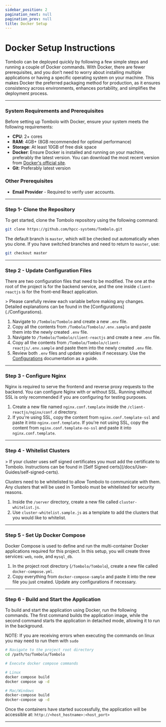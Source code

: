 ```yaml
---
sidebar_position: 2
pagination_next: null
pagination_prev: null
title: Docker Setup
---
```


# Docker Setup Instructions

Tombolo can be deployed quickly by following a few simple steps and running a couple of Docker commands. With Docker, there are fewer prerequisites, and you don’t need to worry about installing multiple applications or having a specific operating system on your machine. This makes Docker the preferred packaging method for production, as it ensures consistency across environments, enhances portability, and simplifies the deployment process.

---

### System Requirements and Prerequisites

Before setting up Tombolo with Docker, ensure your system meets the following requirements:

- **CPU**: 2+ cores
- **RAM**: 4GB+ (8GB recommended for optimal performance)
- **Storage**: At least 10GB of free disk space
- **Docker**: Ensure Docker is installed and running on your machine, preferably the latest version. You can download the most recent version from [Docker's official site](https://www.docker.com/get-started).
- **Git**: Preferably latest version

### Other Prerequisites

- **Email Provider** - Required to verify user accounts.

---

### Step 1- Clone the Repository

To get started, clone the Tombolo repository using the following command:

```bash
git clone https://github.com/hpcc-systems/Tombolo.git
```

The default branch is `master`, which will be checked out automatically when you clone. If you have switched branches and need to return to `master`, use:

```bash
git checkout master
```

---

### Step 2 - Update Configuration Files

There are two configuration files that need to be modified. The one at the root of the project is for the backend service, and the one inside `client-reactjs` is for the front-end React application.

<div class="important_block">
> Please carefully review each variable before making any changes. Detailed explanations can be found in the [Configurations](./Configurations).
</div>

1. Navigate to `/Tombolo/Tombolo` and create a new `.env` file.
2. Copy all the contents from `/Tombolo/Tombolo/.env.sample` and paste them into the newly created `.env` file.
3. Navigate to `/Tombolo/Tombolo/client-reactjs` and create a new `.env` file.
4. Copy all the contents from `/Tombolo/Tombolo/client-reactjs/.env.sample` and paste them into the newly created `.env` file.
5. Review both `.env` files and update variables if necessary. Use the [Configurations](./Configurations) documentation as a guide.

---

### Step 3 - Configure Nginx

Nginx is required to serve the frontend and reverse proxy requests to the backend. You can configure Nginx with or without SSL. Running without SSL is only recommended if you are configuring for testing purposes.

1. Create a new file named `nginx.conf.template` inside the `/client-reactjs/nginx/conf.d` directory.
2. If you're using SSL, copy the content from `nginx.conf.template-ssl` and paste it into `nginx.conf.template`. If you're not using SSL, copy the content from `nginx.conf.template-no-ssl` and paste it into `nginx.conf.template`.

---

### Step 4 - Whitelist Clusters

<div class="important_block">
> If your cluster uses self signed certificates you must add the certificate to Tombolo. Instructions can be found in [Self Signed certs](/docs/User-Guides/self-signed-certs).
</div>

Clusters need to be whitelisted to allow Tombolo to communicate with them. Any clusters that will be used in Tombolo must be whitelisted for security reasons.

1. Inside the `/server` directory, create a new file called `cluster-whitelist.js`.
2. Use `cluster-whitelist.sample.js` as a template to add the clusters that you would like to whitelist.

---

### Step 5 - Set Up Docker Compose

Docker Compose is used to define and run the multi-container Docker applications required for this project. In this setup, you will create three services: `web`, `node`, and `mysql_db`.

1. In the project root directory (`/Tombolo/Tombolo`), create a new file called `docker-compose.yml`.
2. Copy everything from `docker-compose-sample` and paste it into the new file you just created. Update any configurations if necessary.

---

### Step 6 - Build and Start the Application

To build and start the application using Docker, run the following commands. The first command builds the application image, while the second command starts the application in detached mode, allowing it to run in the background.

NOTE: If you are receiving errors when executing the commands on linux you may need to run them with `sudo`

```bash
# Navigate to the project root directory
cd /path/to/Tombolo/Tombolo

# Execute docker compose commands

# Linux
docker compose build
docker compose up -d

# Mac/Windows
docker-compose build
docker-compose up -d
```

Once the containers have started successfully, the application will be accessible at: `http://<host_hostname>:<host_port>`

---
